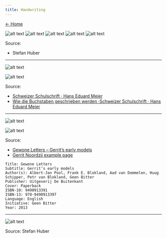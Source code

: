 ```yaml
---
title: Handwriting
---
```


[← Home](/media/)

![alt text](/media/writing-s/S-step-1.svg)
![alt text](/media/writing-s/S-step-2.svg)
![alt text](/media/writing-s/S-step-3.svg)
![alt text](/media/writing-s/S-step-4.svg)
![alt text](/media/writing-s/S-step-5.svg)

Source:

- Stefan Huber

---

![alt text](/media/writing-schulschrift/schulschrift-abc.svg)

![alt text](/media/writing-schulschrift/schulschrift-s.svg)

Source:

- [Schweizer Schulschrift · Hans Eduard Meier](http://www.schulschrift.ch/)
- [Wie die Buchstaben geschrieben werden ·Schweizer Schulschrift · Hans Eduard Meier](http://www.schulschrift.ch/d/pdf/1kl_3_schreibablauf.pdf)

---

![alt text](/media/writing-gerrit-noordzij/gerrit-noordzij-early-models.jpg)

![alt text](/media/writing-gerrit-noordzij/gerrit-noordzij-early-models-mod.png)

Source:

- [Gewone Letters – Gerrit’s early models](https://web.archive.org/web/20200920043830/http://noordzij.geenbitter.nl/)
- [Gerrit Noordzij example page](https://web.archive.org/web/20150205122726im_/http://noordzij.geenbitter.nl/content/images/letterpress-print-gewone-letters.jpg)

```
Title: Gewone Letters
Subtitle: Gerrit’s early models
Author(s): Albert-Jan Pool, Frank E. Blokland, Aad van Dommelen, Huug Schipper, Petr van Blokland, Geen Bitter
Publisher: Uitgeverij De Buitenkant
Cover: Paperback
ISBN-10: 9490913391
ISBN-13: 978-9490913397
Language: English
Initiative: Geen Bitter
Year: 2013
```

---

![alt text](/media/typedesign/idea-s.png)

Source: Stefan Huber
